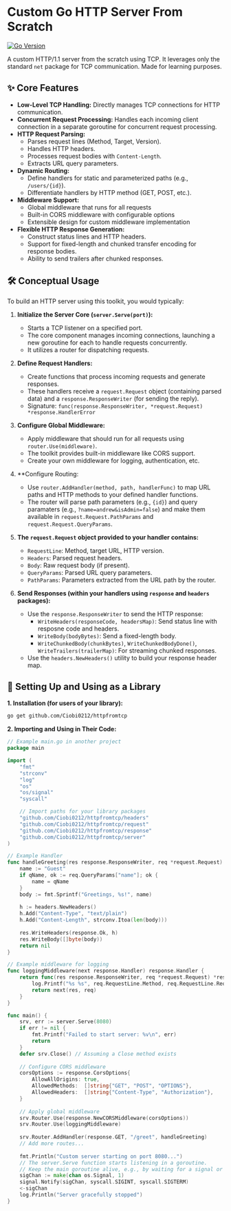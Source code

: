# Custom Go HTTP Server From Scratch

[![Go Version](https://img.shields.io/badge/go-1.24.2+-blue.svg)](https://golang.org/dl/)

 A custom HTTP/1.1 server from the scratch using TCP. It leverages only the standard `net` package for TCP communication. Made for learning purposes.

## ✨ Core Features

*   **Low-Level TCP Handling:** Directly manages TCP connections for HTTP communication.
*   **Concurrent Request Processing:** Handles each incoming client connection in a separate goroutine for concurrent request processing.
*   **HTTP Request Parsing:**
    *   Parses request lines (Method, Target, Version).
    *   Handles HTTP headers.
    *   Processes request bodies with `Content-Length`.
    *   Extracts URL query parameters.
*   **Dynamic Routing:**
    *   Define handlers for static and parameterized paths (e.g., `/users/{id}`).
    *   Differentiate handlers by HTTP method (GET, POST, etc.).
*   **Middleware Support:**
    *   Global middleware that runs for all requests
    *   Built-in CORS middleware with configurable options
    *   Extensible design for custom middleware implementation
*   **Flexible HTTP Response Generation:**
    *   Construct status lines and HTTP headers.
    *   Support for fixed-length and chunked transfer encoding for response bodies.
    *   Ability to send trailers after chunked responses.

## 🛠️ Conceptual Usage

To build an HTTP server using this toolkit, you would typically:

1.  **Initialize the Server Core (`server.Serve(port)`):**
    *   Starts a TCP listener on a specified port.
    *   The core component manages incoming connections, launching a new goroutine for each to handle requests concurrently.
    *   It utilizes a router for dispatching requests.

2.  **Define Request Handlers:**
    *   Create functions that process incoming requests and generate responses.
    *   These handlers receive a `request.Request` object (containing parsed data) and a `response.ResponseWriter` (for sending the reply).
    *   Signature: `func(response.ResponseWriter, *request.Request) *response.HandlerError`

3.  **Configure Global Middleware:**
    *   Apply middleware that should run for all requests using `router.Use(middleware)`.
    *   The toolkit provides built-in middleware like CORS support.
    *   Create your own middleware for logging, authentication, etc.

4.  **Configure Routing:
    *   Use `router.AddHandler(method, path, handlerFunc)` to map URL paths and HTTP methods to your defined handler functions.
    *   The router will parse path parameters (e.g., `{id}`) and query paramaters (e.g., `?name=andrew&isAdmin=false`) and make them available in `request.Request.PathParams` and `request.Request.QueryParams`.

4.    **The `request.Request` object provided to your handler contains:**
        *   `RequestLine`: Method, target URL, HTTP version.
        *   `Headers`: Parsed request headers.
        *   `Body`: Raw request body (if present).
        *   `QueryParams`: Parsed URL query parameters.
        *   `PathParams`: Parameters extracted from the URL path by the router.

5.  **Send Responses (within your handlers using `response` and `headers` packages):**
    *   Use the `response.ResponseWriter` to send the HTTP response:
        *   `WriteHeaders(responseCode, headersMap)`: Send status line with resposne code and headers.
        *   `WriteBody(bodyBytes)`: Send a fixed-length body.
        *   `WriteChunkedBody(chunkBytes)`, `WriteChunkedBodyDone()`, `WriteTrailers(trailerMap)`: For streaming chunked responses.
    *   Use the `headers.NewHeaders()` utility to build your response header map.

## 🚀 Setting Up and Using as a Library

**1. Installation (for users of your library):**
   ```bash
   go get github.com/Ciobi0212/httpfromtcp
   ```

**2. Importing and Using in Their Code:**
   ```go
   // Example main.go in another project
   package main

   import (
       "fmt"
       "strconv"
       "log"
       "os"
       "os/signal"
       "syscall"

       // Import paths for your library packages
       "github.com/Ciobi0212/httpfromtcp/headers"
       "github.com/Ciobi0212/httpfromtcp/request"
       "github.com/Ciobi0212/httpfromtcp/response"
       "github.com/Ciobi0212/httpfromtcp/server"
   )

   // Example Handler
   func handleGreeting(res response.ResponseWriter, req *request.Request) *response.HandlerError {
       name := "Guest"
       if qName, ok := req.QueryParams["name"]; ok {
           name = qName
       }
       body := fmt.Sprintf("Greetings, %s!", name)
       
       h := headers.NewHeaders()
       h.Add("Content-Type", "text/plain")
       h.Add("Content-Length", strconv.Itoa(len(body)))
       
       res.WriteHeaders(response.Ok, h)
       res.WriteBody([]byte(body))
       return nil
   }

   // Example middleware for logging
   func loggingMiddleware(next response.Handler) response.Handler {
       return func(res response.ResponseWriter, req *request.Request) *response.HandlerError {
           log.Printf("%s %s", req.RequestLine.Method, req.RequestLine.RequestTarget)
           return next(res, req)
       }
   }

   func main() {
       srv, err := server.Serve(8080) 
       if err != nil {
           fmt.Printf("Failed to start server: %v\n", err)
           return
       }
       defer srv.Close() // Assuming a Close method exists
       
       // Configure CORS middleware
       corsOptions := response.CorsOptions{
           AllowAllOrigins: true,
           AllowedMethods:  []string{"GET", "POST", "OPTIONS"},
           AllowedHeaders:  []string{"Content-Type", "Authorization"},
       }
       
       // Apply global middleware
       srv.Router.Use(response.NewCORSMiddleware(corsOptions))
       srv.Router.Use(loggingMiddleware)
      
       srv.Router.AddHandler(response.GET, "/greet", handleGreeting)
       // Add more routes...
       
       fmt.Println("Custom server starting on port 8080...")
       // The server.Serve function starts listening in a goroutine.
       // Keep the main goroutine alive, e.g., by waiting for a signal or another mechanism.
       sigChan := make(chan os.Signal, 1)
       signal.Notify(sigChan, syscall.SIGINT, syscall.SIGTERM)
       <-sigChan
       log.Println("Server gracefully stopped")
   }
   ```
